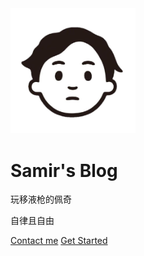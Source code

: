 <img width="200px" src="_logo/logo.png">

# **Samir's Blog**
玩移液枪的佩奇

自律且自由

[Contact me](Contact.html)
[Get Started](README.md)

<!--- ![](_logo/blog.png) --->
